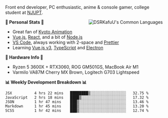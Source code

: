 Front end developer, PC enthusiastic, anime & console gamer, college student at [NJUPT](https://www.njupt.edu.cn).

<img align="right" alt="DSRKafuU's Common Languages" src="https://github-readme-stats.vercel.app/api/top-langs/?username=dsrkafuu&hide_title=true&layout=compact&langs_count=8" />

**🍥 Personal Stats 🍥**

- Great fan of [Kyoto Animation](https://www.kyotoanimation.co.jp)
- [Vue.js](https://vuejs.org), [React](https://reactjs.org), and a bit of [Node.js](https://nodejs.org)
- [VS Code](https://code.visualstudio.com), always working with 2-space and [Prettier](https://prettier.io)
- Learning [Vue.js v3](https://v3.vuejs.org), [TypeScript](https://www.typescriptlang.org) and [Electron](https://www.electronjs.org)

**🔧 Hardware Info 🔧**

- Ryzen 5 3600X + RTX3060, ROG GM501GS, MacBook Air M1
- Varmilo VA87M Cherry MX Brown, Logitech G703 Lightspeed

**:bar_chart: Weekly Development Breakdown :bar_chart:**

<!--START_SECTION:waka-->
```text
JSX          4 hrs 22 mins   ████████▒░░░░░░░░░░░░░░░░   32.75 % 
JavaScript   2 hrs 18 mins   ████▒░░░░░░░░░░░░░░░░░░░░   17.32 % 
JSON         1 hr 47 mins    ███▒░░░░░░░░░░░░░░░░░░░░░   13.46 % 
Markdown     1 hr 45 mins    ███▒░░░░░░░░░░░░░░░░░░░░░   13.20 % 
SCSS         1 hr 42 mins    ███▒░░░░░░░░░░░░░░░░░░░░░   12.74 % 
```
<!--END_SECTION:waka-->
